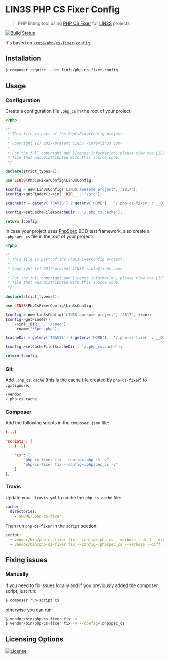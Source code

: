 # LIN3S PHP CS Fixer Config
>PHP linting tool using [PHP CS Fixer][2] for [LIN3S][1] projects

[![Build Status](https://travis-ci.org/LIN3S/PhpCsFixerConfig.svg?branch=master)](https://travis-ci.org/LIN3S/PhpCsFixerConfig)

It's based on [`kreta/php-cs-fixer-config`](https://github.com/kreta/php-cs-fixer-config/).

## Installation
```bash
$ composer require --dev lin3s/php-cs-fixer-config
```
  
## Usage
### Configuration
Create a configuration file `.php_cs` in the root of your project:
```php
<?php

/*
 * This file is part of the PhpCsFixerConfig project.
 *
 * Copyright (c) 2017-present LIN3S <info@lin3s.com>
 *
 * For the full copyright and license information, please view the LICENSE
 * file that was distributed with this source code.
 */

declare(strict_types=1);

use LIN3S\PhpCsFixerConfig\Lin3sConfig;

$config = new Lin3sConfig('LIN3S awesome project', '2017');
$config->getFinder()->in(__DIR__ . '/src');

$cacheDir = getenv('TRAVIS') ? getenv('HOME') . '/.php-cs-fixer' : __DIR__;

$config->setCacheFile($cacheDir . '/.php_cs.cache');

return $config;
```
In case your project uses [PhpSpec][3] BDD test framework, also create a `.phpspec_cs` file in the root of your project:
```php
<?php

/*
 * This file is part of the PhpCsFixerConfig project.
 *
 * Copyright (c) 2017-present LIN3S <info@lin3s.com>
 *
 * For the full copyright and license information, please view the LICENSE
 * file that was distributed with this source code.
 */

declare(strict_types=1);

use LIN3S\PhpCsFixerConfig\Lin3sConfig;

$config = new Lin3sConfig('LIN3S awesome project', '2017', true);
$config->getFinder()
    ->in(__DIR__ . '/spec')
    ->name('*Spec.php');

$cacheDir = getenv('TRAVIS') ? getenv('HOME') . '/.php-cs-fixer' : __DIR__;

$config->setCacheFile($cacheDir . '/.php_cs.cache');

return $config;
```

### Git
Add `.php_cs.cache` (this is the cache file created by `php-cs-fixer`) to `.gitignore`:
```bash
/vendor
/.php_cs.cache
```

### Composer
Add the following scripts in the `composer.json` file:
```json
(...)

"scripts": {
    (...)

    "cs": [
        "php-cs-fixer fix --config=.php_cs -v",
        "php-cs-fixer fix --config=.phpspec_cs -v"
    ]
},
```

### Travis
Update your `.travis.yml` to cache the `php_cs.cache` file:
```yml
cache:
  directories:
    - $HOME/.php-cs-fixer
```
Then run `php-cs-fixer` in the `script` section:
```yml
script:
  - vendor/bin/php-cs-fixer fix --config=.php_cs --verbose --diff --dry-run
  - vendor/bin/php-cs-fixer fix --config=.phpspec_cs --verbose --diff --dry-run
```

## Fixing issues
### Manually
If you need to fix issues locally and if you previously added the composer script, just run:
```bash
$ composer run-script cs
```
otherwise you can run:
```bash
$ vendor/bin/php-cs-fixer fix -v
$ vendor/bin/php-cs-fixer fix -v --config=.phpspec_cs 
```

## Licensing Options
[![License](https://poser.pugx.org/lin3s/php-cs-fixer-config/license.svg)](https://github.com/LIN3S/PhpCsFixerConfig/blob/master/LICENSE)

[1]: http://lin3s.com/
[2]: http://cs.sensiolabs.org/
[3]: http://www.phpspec.net/
